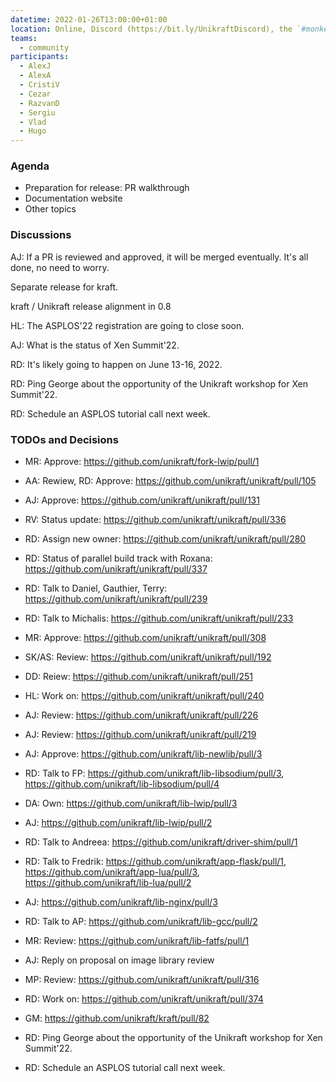 ```yaml
---
datetime: 2022-01-26T13:00:00+01:00
location: Online, Discord (https://bit.ly/UnikraftDiscord), the `#monkey-business` voice channel
teams:
  - community
participants:
  - AlexJ
  - AlexA
  - CristiV
  - Cezar
  - RazvanD
  - Sergiu
  - Vlad
  - Hugo
---
```


### Agenda

* Preparation for release: PR walkthrough
* Documentation website
* Other topics

### Discussions

AJ: If a PR is reviewed and approved, it will be merged eventually. It's all done, no need to worry.

Separate release for kraft.

kraft / Unikraft release alignment in 0.8

HL: The ASPLOS'22 registration are going to close soon.

AJ: What is the status of Xen Summit'22.

RD: It's likely going to happen on June 13-16, 2022.

RD: Ping George about the opportunity of the Unikraft workshop for Xen Summit'22.

RD: Schedule an ASPLOS tutorial call next week.

### TODOs and Decisions

* MR: Approve: https://github.com/unikraft/fork-lwip/pull/1
* AA: Rewiew, RD: Approve: https://github.com/unikraft/unikraft/pull/105
* AJ: Approve: https://github.com/unikraft/unikraft/pull/131
* RV: Status update: https://github.com/unikraft/unikraft/pull/336
* RD: Assign new owner: https://github.com/unikraft/unikraft/pull/280
* RD: Status of parallel build track with Roxana: https://github.com/unikraft/unikraft/pull/337
* RD: Talk to Daniel, Gauthier, Terry: https://github.com/unikraft/unikraft/pull/239
* RD: Talk to Michalis: https://github.com/unikraft/unikraft/pull/233
* MR: Approve: https://github.com/unikraft/unikraft/pull/308
* SK/AS: Review: https://github.com/unikraft/unikraft/pull/192
* DD: Reiew: https://github.com/unikraft/unikraft/pull/251
* HL: Work on: https://github.com/unikraft/unikraft/pull/240
* AJ: Review: https://github.com/unikraft/unikraft/pull/226
* AJ: Review: https://github.com/unikraft/unikraft/pull/219
* AJ: Approve: https://github.com/unikraft/lib-newlib/pull/3
* RD: Talk to FP: https://github.com/unikraft/lib-libsodium/pull/3, https://github.com/unikraft/lib-libsodium/pull/4
* DA: Own: https://github.com/unikraft/lib-lwip/pull/3
* AJ: https://github.com/unikraft/lib-lwip/pull/2
* RD: Talk to Andreea: https://github.com/unikraft/driver-shim/pull/1
* RD: Talk to Fredrik: https://github.com/unikraft/app-flask/pull/1, https://github.com/unikraft/app-lua/pull/3, https://github.com/unikraft/lib-lua/pull/2
* AJ: https://github.com/unikraft/lib-nginx/pull/3
* RD: Talk to AP: https://github.com/unikraft/lib-gcc/pull/2
* MR: Review: https://github.com/unikraft/lib-fatfs/pull/1
* AJ: Reply on proposal on image library review
* MP: Review: https://github.com/unikraft/unikraft/pull/316
* RD: Work on: https://github.com/unikraft/unikraft/pull/374
* GM: https://github.com/unikraft/kraft/pull/82

* RD: Ping George about the opportunity of the Unikraft workshop for Xen Summit'22.
* RD: Schedule an ASPLOS tutorial call next week.

